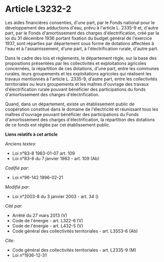 # Article L3232-2

Les aides financières consenties, d'une part, par le Fonds national pour le développement des adductions d'eau, prévu à
l'article L. 2335-9 et, d'autre part, par le Fonds d'amortissement des charges d'électrification, créé par la loi du 31
décembre 1936 portant fixation du budget général de l'exercice 1937, sont réparties par département sous forme de dotations
affectées à l'eau et à l'assainissement, d'une part, à l'électrification rurale, d'autre part.

Dans le cadre des lois et règlements, le département règle, sur la base des propositions présentées par les collectivités et
exploitations agricoles concernées, la répartition de ces dotations, d'une part, entre les communes rurales, leurs
groupements et les exploitations agricoles qui réalisent les travaux mentionnés à l'article L. 2335-9, d'autre part, entre
les collectivités territoriales ou leurs groupements et les maîtres d'ouvrage des travaux d'électrification rurale pouvant
bénéficier des participations du fonds d'amortissement des charges d'électrification.

Quand, dans un département, existe un établissement public de coopération constitué dans le domaine de l'électricité et
réunissant tous les maîtres d'ouvrage pouvant bénéficier des participations du Fonds d'amortissement des charges
d'électrification, la répartition des dotations de ce fonds est réglée par cet établissement public.

**Liens relatifs à cet article**

_Anciens textes_:

  - Loi n°83-8 1983-01-07 art. 109
  - Loi n°83-8 du 7 janvier 1983 - art. 109 (Ab)

_Codifié par_:

  - Loi n°96-142 1996-02-21

_Modifié par_:

  - Loi n°2003-8 du 3 janvier 2003 - art. 34 ()

_Cité par_:

  - Arrêté du 27 mars 2013 (V)
  - Code de l'énergie - art. L322-6 (V)
  - Code de l'énergie - art. L432-5 (V)
  - Code général des collectivités territoriales - art. L3553-6 (Ab)

_Cite_:

  - Code général des collectivités territoriales - art. L2335-9 (M)
  - Loi n°1936-12-31
